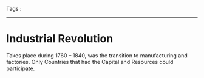  Tags : 
___
# Industrial Revolution
Takes place during 1760 – 1840, was the transition to manufacturing and factories. Only Countries that had the Capital and Resources could participate.